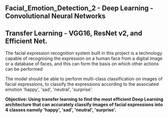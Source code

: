 ## Facial_Emotion_Detection_2 - Deep Learning - Convolutional Neural Networks
## Transfer Learning - VGG16, ResNet v2, and Efficient Net.

The facial expression recognition system built in this project is a technology capable of
recognising the expression on a human face from a digital image or a database of faces,
and this can form the basis on which other actions can be performed

The model should be able to perform multi-class classification on images of facial expressions, to
classify the expressions according to the associated emotion 'happy', 'sad', 'neutral',
'surprise'. 

**Objective:  Using transfer learning to find the most efficient Deep Learning architecture that can
accurately classify images of facial expressions into 4 classes namely 'happy', 'sad', 'neutral',
'surprise'.**
